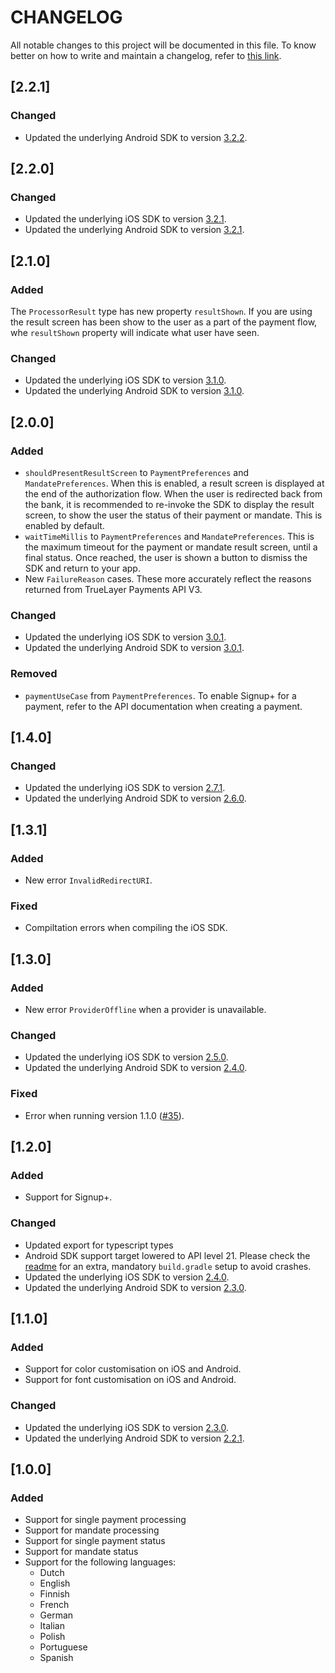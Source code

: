 # CHANGELOG
All notable changes to this project will be documented in this file. To know better on how to write and maintain a changelog, refer to [this link](https://keepachangelog.com/en/1.0.0/).

## [2.2.1]

### Changed

- Updated the underlying Android SDK to version [3.2.2](https://docs.truelayer.com/docs/android-sdk-release-history).

## [2.2.0]

### Changed

- Updated the underlying iOS SDK to version [3.2.1](https://github.com/TrueLayer/TrueLayer-iOS-SDK/releases/tag/3.2.1).
- Updated the underlying Android SDK to version [3.2.1](https://docs.truelayer.com/docs/android-sdk-release-history).

## [2.1.0]

### Added

The `ProcessorResult` type has new property `resultShown`. If you are using the result screen has been show to the user as a part of the payment flow, whe `resultShown` property will indicate what user have seen.

### Changed

- Updated the underlying iOS SDK to version [3.1.0](https://github.com/TrueLayer/TrueLayer-iOS-SDK/releases/tag/3.1.0).
- Updated the underlying Android SDK to version [3.1.0](https://docs.truelayer.com/docs/android-sdk-release-history).

## [2.0.0]

### Added

- `shouldPresentResultScreen` to `PaymentPreferences` and `MandatePreferences`. When this is enabled, a result screen is displayed at the end of the authorization flow. When the user is redirected back from the bank, it is recommended to re-invoke the SDK to display the result screen, to show the user the status of their payment or mandate. This is enabled by default.
- `waitTimeMillis` to `PaymentPreferences` and `MandatePreferences`. This is the maximum timeout for the payment or mandate result screen, until a final status. Once reached, the user is shown a button to dismiss the SDK and return to your app.
- New `FailureReason` cases. These more accurately reflect the reasons returned from TrueLayer Payments API V3.

### Changed

- Updated the underlying iOS SDK to version [3.0.1](https://github.com/TrueLayer/TrueLayer-iOS-SDK/releases/tag/3.0.1).
- Updated the underlying Android SDK to version [3.0.1](https://docs.truelayer.com/docs/android-sdk-release-history).

### Removed

- `paymentUseCase` from `PaymentPreferences`. To enable Signup+ for a payment, refer to the API documentation when creating a payment.

## [1.4.0]

### Changed

- Updated the underlying iOS SDK to version [2.7.1](https://github.com/TrueLayer/TrueLayer-iOS-SDK/releases/tag/2.7.1).
- Updated the underlying Android SDK to version [2.6.0](https://docs.truelayer.com/docs/android-sdk-release-history).


## [1.3.1]

### Added

- New error `InvalidRedirectURI`.

### Fixed

- Compiltation errors when compiling the iOS SDK.

## [1.3.0]

### Added

- New error `ProviderOffline` when a provider is unavailable.

### Changed

- Updated the underlying iOS SDK to version [2.5.0](https://github.com/TrueLayer/TrueLayer-iOS-SDK/releases/tag/2.5.0).
- Updated the underlying Android SDK to version [2.4.0](https://docs.truelayer.com/docs/android-sdk-release-history).

### Fixed

- Error when running version 1.1.0 ([#35](https://github.com/TrueLayer/truelayer-react-native-sdk/issues/35)).

## [1.2.0]

### Added

- Support for Signup+.

### Changed

- Updated export for typescript types
- Android SDK support target lowered to API level 21. Please check the [readme](README.md) for an extra, mandatory `build.gradle` setup to avoid crashes.
- Updated the underlying iOS SDK to version [2.4.0](https://github.com/TrueLayer/TrueLayer-iOS-SDK/releases/tag/2.4.0).
- Updated the underlying Android SDK to version [2.3.0](https://docs.truelayer.com/docs/android-sdk-release-history).


## [1.1.0]

### Added

- Support for color customisation on iOS and Android.
- Support for font customisation on iOS and Android.

### Changed

- Updated the underlying iOS SDK to version [2.3.0](https://github.com/TrueLayer/TrueLayer-iOS-SDK/releases/tag/2.3.0).
- Updated the underlying Android SDK to version [2.2.1](https://docs.truelayer.com/docs/android-sdk-release-history).

## [1.0.0]

### Added
- Support for single payment processing
- Support for mandate processing
- Support for single payment status
- Support for mandate status
- Support for the following languages:
  - Dutch
  - English
  - Finnish
  - French
  - German
  - Italian
  - Polish
  - Portuguese
  - Spanish
